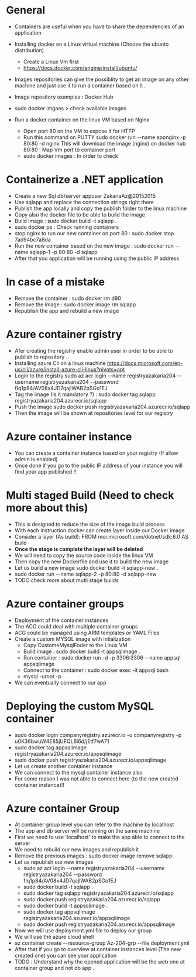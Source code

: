 # General 

- Containers are useful when you have to share the dependencies of an application

- Installing docker on a Linux virtual machine (Choose the ubunto distribution)
   - Create a Linux Vm first
   - https://docs.docker.com/engine/install/ubuntu/

- Images repositories can give the possiblity to get an image on any other machine
  and just use it to run a container based on it .

- Image repository examples : Docker Hub

- sudo docker imgaes > check available images

- Run a docker container on the linux VM based on Nginx
    - Open port 80 on the VM to expose it for HTTP
    - Run this command on PUTTY
         sudo docker run --name appnginx -p 80:80 -d nginx
         This will download the image (nginx) on docker hub 
         80:80 : Map Vm port to container port
    - sudo docker images : In order to check

# Containerize a .NET application

- Create a new Sql db/server 
    appuser
    ZakariaAz@20152015
- Use sqlapp and replace the connection strings right there
- Publish the app locally and copy the publish folder to the linux machine
- Copy also the docker file to be able to build the image
- Build image : sudo docker build -t sqlapp .
- sudo docker ps : Check running containers
- stop nginx to run our new container on port 80 : 
    sudo docker stop 7ad94bc7a8da
- Run the new container based on the new image : 
  sudo docker run --name sqlapp-1 -p 80:80 -d sqlapp
- After that you application will be running using the public IP address

# In case of a mistake

- Remove the container : sudo docker rm d90 
- Remove the image : sudo docker image rm sqlapp
- Republish the app and rebuild a new image

# Azure container rgistry

- Afer creating the registry enable admin user in order to be able to publish to 
  repository .
- Installing azure Cli on a linux machine 
   https://docs.microsoft.com/en-us/cli/azure/install-azure-cli-linux?pivots=apt
- Login to the registry 
  sudo az acr login --name registryazakaria204 --username registryazakaria204 --password fIq1p84/AV08x4JD7qajlWAB2pSGo1EJ
- Tag the image (Is it mandatory ?) : 
  sudo docker tag sqlapp registryazakaria204.azurecr.io/sqlapp
- Push the image 
  sudo docker push registryazakaria204.azurecr.io/sqlapp
- Then the image will be shown at repositories level for our registry


# Azure container instance

- You can create a container instance based on your registry (If allow admin is enabled)
- Once done if you go to the public IP address of your instance you will find your app published !!

# Multi staged Build (Need to check more about this)

- This is designed to reduce the size of the image build process
- With each instruction docker can create layer inside our Docker image
- Consider a layer (As build): FROM mcr.microsoft.com/dotnet/sdk:6.0 AS build
- **Once the stage is complete the layer will be deleted**
- We will need to copy the source code inside the linux VM
- Then copy the new Dockerfile and use it to build the new image
- Let us build a new image
  sudo docker build -t sqlapp-new .
- sudo docker run --name sqlapp-2 -p 80:80 -d sqlapp-new
- TODO check more about mutli stage builds
  
# Azure container groups

- Deployment of the container instances
- The ACG could deal with multiple container groups
- ACG could be managed using ARM templates or YAML Files
- Create a custom MYSQL image with intialization
  - Copy CustomeMysqlFoder to the Linux VM
  - Build image              : sudo docker build -t appsqlimage .
  - Run container            : sudo docker run -d -p 3306:3306 --name appsql appsqlimage
  - Connect to the container : sudo docker exec -it appsql bash
  - mysql -uroot -p
- We can eventually connect to our app

# Deploying the custom MySQL container

- sudo docker login companyregistry.azurecr.io -u companyregistry -p u0K36bwuW4E85jUFQL6l6d/jEtf7wA71
- sudo docker tag appsqlimage registryazakaria204.azurecr.io/appsqlimage
- sudo docker push registryazakaria204.azurecr.io/appsqlimage
- Let us create another container instance 
- We can connect to the mysql container instance also
- For some reason I was not able to connect here (to the new created container instance)!!

# Azure container Group

- At container group level you can refer to the machine by localhost
- The app and db server will be running on the same machine
- First we need to use 'localhost' to make the app able to connect to the server 
- We need to rebuild our new images and republish it
- Remove the previous images : sudo docker image remove sqlapp
- Let us republish our new images
    - sudo az acr login --name registryazakaria204 --username registryazakaria204 --password fIq1p84/AV08x4JD7qajlWAB2pSGo1EJ
    - sudo docker build -t sqlapp .
    - sudo docker tag sqlapp registryazakaria204.azurecr.io/sqlapp
    - sudo docker push registryazakaria204.azurecr.io/sqlapp
    - sudo docker build -t appsqlimage .
    - sudo docker tag appsqlimage registryazakaria204.azurecr.io/appsqlimage
    - sudo docker push registryazakaria204.azurecr.io/appsqlimage
- Now we will use deployment.yml file to deploy our group
- We will use the azure cloud shell
- az container create --resource-group Az-204-grp --file deployment.yml
- After that if you go to overview at container instances level (The new created one) you can see your application
- TODO : Understand why the opened application will be the web one at container group
         and not db app .